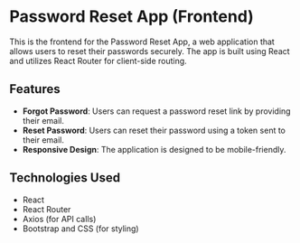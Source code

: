 # Password Reset App (Frontend)

This is the frontend for the Password Reset App, a web application that allows users to reset their passwords securely. The app is built using React and utilizes React Router for client-side routing.

## Features

- **Forgot Password**: Users can request a password reset link by providing their email.
- **Reset Password**: Users can reset their password using a token sent to their email.
- **Responsive Design**: The application is designed to be mobile-friendly.

## Technologies Used

- React
- React Router
- Axios (for API calls)
- Bootstrap and CSS (for styling)

